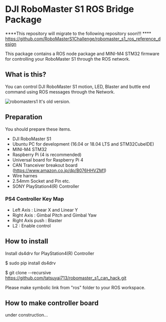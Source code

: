 # DJI RoboMaster S1 ROS Bridge Package
****This repository will migrate to the following repository soon!!! ****
https://github.com/RoboMasterS1Challenge/robomaster_s1_ros_reference_design

This package contains a ROS node package and MINI-M4 STM32 firmware for controlling your RoboMaster S1 through the ROS network.

## What is this?
You can control DJI RoboMaster S1 motion, LED, Blaster and buttle end command using ROS messages through the Network.

![robomasters1](https://user-images.githubusercontent.com/34103899/65610530-75044200-dfec-11e9-9dfc-d46c963ab85a.JPG)
It's old version.

## Preparation
You should prepare these items.
- DJI RoboMaster S1
- Ubuntu PC for development (16.04 or 18.04 LTS and STM32CubeIDE)
- MINI-M4 STM32
- Raspberry Pi (4 is recommended)
- Universal board for Raspberry Pi 4
- CAN Tranceiver breakout board (https://www.amazon.co.jp/dp/B076HHVZM1) 
- Wire harnes
- 2.54mm Socket and Pin etc.
- SONY PlayStation4(R) Controller

### PS4 Controller Key Map
 - Left Axis : Linear X and Linear Y
 - Right Axis : Gimbal Pitch and Gimbal Yaw
 - Right Axis push : Blaster
 - L2 : Enable control

## How to install
Install ds4drv for PlayStation4(R) Controller

$ sudo pip install ds4drv

$ git clone --recursive https://github.com/tatsuyai713/robomaster_s1_can_hack.git

Please make symbolic link from "ros" folder to your ROS workspace.

## How to make controller board
under construction...


